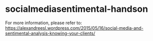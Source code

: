 # socialmediasentimental-handson

For more information, please refer to:
https://alexandreesl.wordpress.com/2015/05/16/social-media-and-sentimental-analysis-knowing-your-clients/